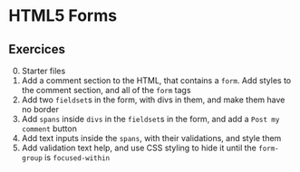 # HTML5 Forms
## Exercices
0. Starter files
1. Add a comment section to the HTML, that contains a ``form``. Add styles to the comment section, and all of the ``form`` tags
2. Add two ``fieldset``s in the form, with divs in them, and make them have no border
3. Add ``spans`` inside ``divs`` in the ``fieldset``s in the form, and add a ``Post my comment`` button
4. Add text inputs inside the ``spans``, with their validations, and style them
5. Add validation text help, and use CSS styling to hide it until the ``form-group`` is ``focused-within``

